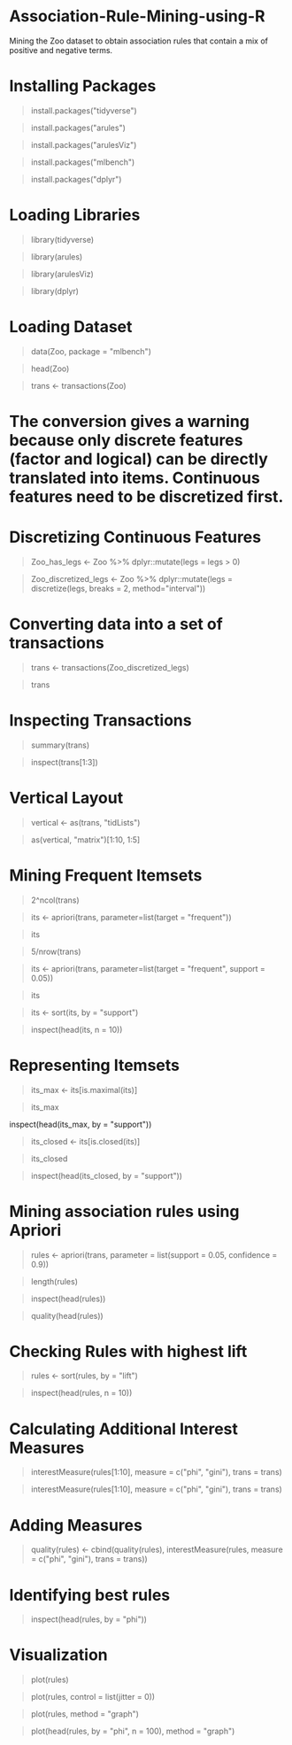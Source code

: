 # Association-Rule-Mining-using-R
Mining the Zoo dataset to obtain association rules that contain a mix of positive and negative terms.


# Installing Packages
>install.packages("tidyverse")

>install.packages("arules")

>install.packages("arulesViz")

>install.packages("mlbench")

>install.packages("dplyr")

# Loading Libraries
>library(tidyverse)

>library(arules)

>library(arulesViz)

>library(dplyr)

# Loading Dataset
>data(Zoo, package = "mlbench")

>head(Zoo)

>trans <- transactions(Zoo)

# The conversion gives a warning because only discrete features (factor and logical) can be directly translated into items. Continuous features need to be discretized first.

# Discretizing Continuous Features
>Zoo_has_legs <- Zoo %>% dplyr::mutate(legs = legs > 0)

>Zoo_discretized_legs <- Zoo %>% dplyr::mutate(legs = discretize(legs, breaks = 2, method="interval"))

# Converting data into a set of transactions
>trans <- transactions(Zoo_discretized_legs)

>trans

# Inspecting Transactions
>summary(trans)

>inspect(trans[1:3])

# Vertical Layout
>vertical <- as(trans, "tidLists")

>as(vertical, "matrix")[1:10, 1:5]

# Mining Frequent Itemsets
>2^ncol(trans)

>its <- apriori(trans, parameter=list(target = "frequent"))

>its

>5/nrow(trans)

>its <- apriori(trans, parameter=list(target = "frequent", support = 0.05))

>its

>its <- sort(its, by = "support")

>inspect(head(its, n = 10))

# Representing Itemsets
>its_max <- its[is.maximal(its)]

>its_max

inspect(head(its_max, by = "support"))

>its_closed <- its[is.closed(its)]

>its_closed

>inspect(head(its_closed, by = "support"))

# Mining association rules using Apriori
>rules <- apriori(trans, parameter = list(support = 0.05, confidence = 0.9))

>length(rules)

>inspect(head(rules))

>quality(head(rules))

# Checking Rules with highest lift
>rules <- sort(rules, by = "lift")

>inspect(head(rules, n = 10))

# Calculating Additional Interest Measures
>interestMeasure(rules[1:10], measure = c("phi", "gini"),
  trans = trans)

>interestMeasure(rules[1:10], measure = c("phi", "gini"),
  trans = trans)

# Adding Measures
>quality(rules) <- cbind(quality(rules),
  interestMeasure(rules, measure = c("phi", "gini"),
    trans = trans))

# Identifying best rules
>inspect(head(rules, by = "phi"))

# Visualization
>plot(rules)

>plot(rules, control = list(jitter = 0))

>plot(rules, method = "graph")

>plot(head(rules, by = "phi", n = 100), method = "graph")
